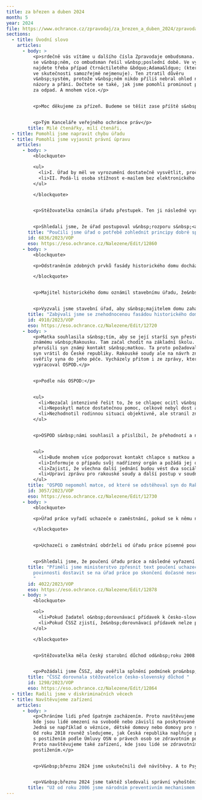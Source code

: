```yaml
---
title: za březen a duben 2024
month: 5
year: 2024
file: https://www.ochrance.cz/zpravodaj/za_brezen_a_duben_2024/zpravodaj_brezen_a_duben_2024.pdf
sections:
  - title: Úvodní slovo
    articles:
      - body: >
          <p>srdečně vás vítáme u dalšího čísla Zpravodaje ombudsmana. Dozvíte
          se v&nbsp;něm, co ombudsman řešil v&nbsp;poslední době. Ve výběru
          najdete třeba případ čtrnáctiletého &bdquo;Adama&ldquo; (který se tak
          ve skutečnosti samozřejmě nejmenuje). Ten ztratil důvěru
          v&nbsp;systém, protože v&nbsp;něm nikdo příliš nebral ohled na jeho
          názory a přání. Dočtete se také, jak jsme pomohli prominout poplatky
          za odpad. A mnohem více.</p>


          <p>Moc děkujeme za přízeň. Budeme se těšit zase příště s&nbsp;případy za květen a červen.</p>


          <p>Tým Kanceláře veřejného ochránce práv</p>
        title: Milé čtenářky, milí čtenáři,
  - title: Pomohli jsme napravit chybu úřadu
  - title: Pomohli jsme vyjasnit právní úpravu
    articles:
      - body: >
          <blockquote>

          <ul>
          	<li>I. Úřad by měl ve vyrozumění dostatečně vysvětlit, proč odložil oznámení o přestupku.</li>
          	<li>II. Podá-li osoba stížnost e-mailem bez elektronického podpisu, měl by ji úřad poučit o tom, že se nebude zabývat stížností, pokud ji řádně nedoplní (vlastnoručním či elektronickým podpisem).</li>
          </ul>

          </blockquote>


          <p>Stěžovatelka oznámila úřadu přestupek. Ten ji následně vyrozuměl o tom, že její oznámení odkládá. Ve vyrozumění ji přitom odkázal pouze na <a href="https://www.e-sbirka.cz/sb/2016/250#par_76-odst_1-pism_a">&sect; 76 odst. 1 písm. a)</a> zákona č. 250/2016 Sb. Stěžovatelka s&nbsp;postupem úřadu nesouhlasila. Proto mu zaslala e-mailem bez elektronického podpisu stížnost. Přestože ji adresovala několika zaměstnancům úřadu, nikdo jí neodpověděl.</p>


          <p>Shledali jsme, že úřad postupoval v&nbsp;rozporu s&nbsp;<a href="https://www.ochrance.cz/dokument/principy-dobre-spravy/principy-dobre-spravy.pdf">principy dobré správy</a> (přesvědčivost a otevřenost), když stěžovatelce blíže neodůvodnil svůj postup. Mohl v&nbsp;ní totiž vyvolat pochybnosti nejen o správnosti, ale i o nestranném posouzení přestupku. Nesouhlasili jsme rovněž s&nbsp;tím, že úřad nevyzval stěžovatelku k&nbsp;doplnění jejího e-mailu. Přestože mu zákon výslovně neukládá tuto povinnost, lze ji rovněž dovodit z&nbsp;principů dobré správy (vstřícnost, efektivnost). Úřad uznal obě pochybení. Přislíbil proto, že v&nbsp;budoucnu bude postupovat v&nbsp;souladu s&nbsp;našimi závěry.</p>
        title: "Poučili jsme úřad o potřebě zohlednit principy dobré správy "
        id: 6836/2023/VOP
        eso: https://eso.ochrance.cz/Nalezene/Edit/12860
      - body: >
          <blockquote>

          <p>Odstraněním zdobných prvků fasády historického domu dochází ke&nbsp;změně vzhledu stavby. Takové stavební práce vyžadují souhlas či povolení stavebního úřadu (<a href="https://www.e-sbirka.cz/sb/2006/183/2023-12-31#par_103-odst_1-pism_c">&sect; 103 odst.&nbsp;1 písm. c)</a> stavebního zákona).</p>

          </blockquote>


          <p>Majitel historického domu oznámil stavebnímu úřadu, že&nbsp;provede běžnou údržbu stavby. Argumentoval tím, že musí opravit dům, protože z&nbsp;něho padají střešní tašky a&nbsp;omítka. Ve skutečnosti však na domě odstranil všechny zdobné prvky, čímž zničil památkově cennou fasádu.</p>


          <p>Vyzvali jsme stavební úřad, aby s&nbsp;majitelem domu zahájil řízení o&nbsp;odstranění stavby a&nbsp;řízení o&nbsp;přestupku, neboť provedl na&nbsp;domě stavební práce bez jeho souhlasu či povolení. Současně jsme upozornili stavební úřad na to, že může po majiteli domu požadovat, aby ho uvedl do předchozího stavu (<a href="https://www.e-sbirka.cz/sb/2006/183/2023-12-31#par_129-odst_8">&sect; 129 odst. 8</a> stavebního zákona). Stavební úřad nejdříve nesouhlasil. Po dalším jednání s&nbsp;námi ale přehodnotil svůj postoj a postupoval podle našich doporučení.</p>
        title: "Zabývali jsme se znehodnocenou fasádou historického domu "
        id: 4910/2023/VOP
        eso: https://eso.ochrance.cz/Nalezene/Edit/12720
      - body: >
          <p>Matka souhlasila s&nbsp;tím, aby se její starší syn přestěhoval ke
          známému v&nbsp;Rakousku. Tam začal chodit na základní školu. Brzy poté
          přerušili syn známý kontakt s&nbsp;matkou. Ta proto požadovala, aby se
          syn vrátil do České republiky. Rakouské soudy ale na návrh známého
          svěřily syna do jeho péče. Vycházely přitom i ze zprávy, kterou
          vypracoval OSPOD.</p>


          <p>Podle nás OSPOD:</p>


          <ul>
          	<li>Nezačal intenzivně řešit to, že se chlapec ocitl v&nbsp;péči třetí osoby bez souhlasu matky. Tím, že OSPOD nevyužil všechny možnosti, jak postupovat, tento stav nepřímo podpořil.</li>
          	<li>Neposkytl matce dostatečnou pomoc, celkově nebyl dost aktivní a včas se nezasadil o obnovení kontaktů chlapce s&nbsp;matkou, i s&nbsp;jeho bratrem.</li>
          	<li>Nezhodnotil rodinnou situaci objektivně, ale stranil známému matky. To se odrazilo i ve zprávě, kterou vypracoval pro rakouský soud.</li>
          </ul>


          <p>OSPOD s&nbsp;námi souhlasil a přislíbil, že přehodnotí a napraví svůj postoj. Konkrétně</p>


          <ul>
          	<li>Bude mnohem více podporovat kontakt chlapce s matkou a s bratrem.</li>
          	<li>Informuje o případu svůj nadřízený orgán a požádá jej o metodické vedení.</li>
          	<li>Zajistí, že všechna další jednání budou vést dva sociální pracovníci, aby předešel možným pochybnostem o jejich obsahu.</li>
          	<li>Upraví zprávu pro rakouské soudy a další postup v soudním řízení bude konzultovat s&nbsp;Úřadem pro mezinárodně právní ochranu dětí.</li>
          </ul>
        title: "OSPOD nepomohl matce, od které se odstěhoval syn do Rakouska "
        id: 3057/2023/VOP
        eso: https://eso.ochrance.cz/Nalezene/Edit/12730
      - body: >
          <blockquote>

          <p>Úřad práce vyřadí uchazeče o zaměstnání, pokud se k němu nedostaví do 8 dnů po skončení dočasné neschopnosti, během které měl původně přijít. Úřad práce však musí prokázat, že se s uchazečem snažil sjednat nový termín schůzky (například prostřednictvím e-mailu nebo telefonu) a nepovedlo se mu to.</p>

          </blockquote>


          <p>Uchazeči o zaměstnání obdrželi od úřadu práce písemné poučení, že se k&nbsp;němu mají dostavit v nejbližší úřední den po skončení jejich dočasné neschopnosti. Jelikož to neudělali, úřad práce je vyřadil z&nbsp;evidence.</p>


          <p>Shledali jsme, že poučení úřadu práce a následné vyřazení uchazečů z&nbsp;evidence je v&nbsp;rozporu se zákonem o zaměstnanosti&nbsp;a nereflektuje aktuální judikaturu Nejvyššího správního soudu (například<strong> </strong>rozsudek ze dne 23. 1. 2023, č. j. <a href="https://vyhledavac.nssoud.cz/DokumentOriginal/Html/707599¨">5 Ads 346/2020&ndash;28</a>)<strong>. </strong>Navrhli jsme proto Ministerstvu práce a sociálních věcí, aby zajistilo<strong> z</strong>měnu textu poučení. To našemu návrhu vyhovělo.</p>
        title: "Přiměli jsme ministerstvo zpřesnit text poučení uchazeče o zaměstnání o
          povinnosti dostavit se na úřad práce po skončení dočasné neschopnosti
          "
        id: 4022/2023/VOP
        eso: https://eso.ochrance.cz/Nalezene/Edit/12878
      - body: >
          <blockquote>

          <ol>
          	<li>Pokud žadatel o&nbsp;dorovnávací přídavek k česko-slovenskému důchodu neuvede, odkdy o něj žádá, má se za&nbsp;to, že žádá ode&nbsp;dne, kdy ho může získat. Prvním dnem je 1. 12. 2013 nebo pozdější den, pokud byl žadateli přiznán starobní důchod později.</li>
          	<li>Pokud ČSSZ zjistí, že&nbsp;dorovnávací přídavek nelze přiznat ke dni uvedenému v&nbsp;žádosti, nebo k&nbsp;prvnímu možnému dni jeho přiznání, jen proto, že&nbsp;součet českého a&nbsp;slovenského starobního důchodu nepřevyšuje hypotetický český starobní důchod (počítaný z&nbsp;československých dob důchodového pojištění), musí splnění podmínek zkoumat k&nbsp;31. 1. každého následujícího roku až do&nbsp;roku podání žádosti.</li>
          </ol>

          </blockquote>


          <p>Stěžovatelka měla český starobní důchod od&nbsp;roku 2008. V&nbsp;roce 2022 jí ho ale ČSSZ snížila, protože zjistila, že&nbsp;před rozdělením Československa pracovala sice na&nbsp;území dnešní České republiky, ale pro&nbsp;zaměstnavatele se sídlem na&nbsp;Slovensku. Za&nbsp;tuto československou dobu důchodového pojištění pak stěžovatelka dostala slovenský důchod. Součet přepočteného českého a&nbsp;slovenského důchodu stěžovatelky v&nbsp;roce 2022 byl nižší než její dosavadní český důchod (důchod počítaný z&nbsp;československých dob pojištění). V&nbsp;takových případech mohou lidé dostat dorovnávací přídavek, a&nbsp;to od&nbsp;1. prosince 2013, kdy ho zákon zavedl. Stěžovatelka proto požádala o dorovnávací přídavek, nenapsala ale, odkdy ho chce. ČSSZ posoudila splnění podmínek k&nbsp;1.&nbsp;prosinci 2013 a&nbsp;žádost zamítla, protože k&nbsp;tomuto dni součet českého a&nbsp;slovenského důchodu stěžovatelky přesahoval její hypotetický český důchod.</p>


          <p>Požádali jsme ČSSZ, aby ověřila splnění podmínek pro&nbsp;přiznání dorovnávacího přídavku k&nbsp;31. lednu každého roku od&nbsp;roku 2014 do&nbsp;roku 2022. K&nbsp;tomuto dni se totiž jinak (přiznané) dorovnání pravidelně přepočítává kvůli zvyšování českých i slovenských důchodů (<a href="https://www.e-sbirka.cz/sb/1995/155#par_106b-odst_1">&sect;&nbsp;106b odst.&nbsp;1</a> zákona č.&nbsp;155/1995 Sb.). ČSSZ to udělala a přiznala stěžovatelce dorovnávací přídavek od&nbsp;roku 2022. Dříve součet obou důchodů skutečně přesahoval (hypotetický) český důchod.</p>
        title: "ČSSZ dorovnala stěžovatelce česko-slovenský důchod "
        id: 1298/2023/VOP
        eso: https://eso.ochrance.cz/Nalezene/Edit/12864
  - title: Radili jsme v diskriminačních věcech
  - title: Navštěvujeme zařízení
    articles:
      - body: >
          <p>Chráníme lidi před špatným zacházením. Proto navštěvujeme zařízení,
          kde jsou lidé omezení na svobodě nebo závislí na poskytované péči.
          Jedná se například o věznice, dětské domovy nebo domovy pro seniory.
          Od roku 2018 rovněž sledujeme, jak Česká republika naplňuje práva lidí
          s postižením podle Úmluvy OSN o právech osob se zdravotním postižením.
          Proto navštěvujeme také zařízení, kde jsou lidé se zdravotním
          postižením.</p>


          <p>V&nbsp;březnu 2024 jsme uskutečnili dvě návštěvy. A to Psychiatrické kliniky Všeobecné fakultní nemocnice v&nbsp;Praze a Kojeneckých ústavů Ústeckého kraje. V&nbsp;dubnu 2024 proběhly celkem tři návštěvy. Konkrétně Dětského domova Boskovice, dětského oddělení Psychiatrické nemocnice v&nbsp;Kroměříži a Dětského domova Ústí nad Labem-Střekov.</p>


          <p>V&nbsp;březnu 2024 jsme taktéž sledovali správní vyhoštění ze Zařízení pro zajištění cizinců Bělá &ndash; Jezová na hraniční přechod Terespol-Brest.</p>
        title: "Už od roku 2006 jsme národním preventivním mechanismem "
---
```

